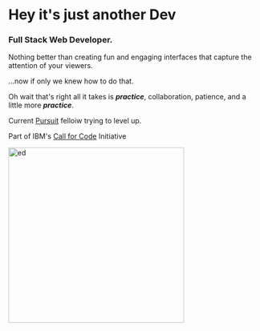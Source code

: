 # Hey it's just another Dev

### Full Stack Web Developer.

Nothing better than creating fun and engaging interfaces that capture the attention of your viewers. 

...now if only we knew how to do that.

Oh wait that's right all it takes is ***practice***, collaboration, patience, and a little more ***practice***.

Current [Pursuit](https://www.pursuit.org/?utm_term=pursuit&utm_campaign=Branded+Terms+(MC)&utm_source=adwords&utm_medium=ppc&hsa_acc=4944050281&hsa_cam=17539046323&hsa_grp=143178361612&hsa_ad=605090327407&hsa_src=g&hsa_tgt=kwd-301385122053&hsa_kw=pursuit&hsa_mt=e&hsa_net=adwords&hsa_ver=3&gclid=Cj0KCQiAvqGcBhCJARIsAFQ5ke5S60bSsLRjO3PtACxBjHUowtQiJrdYjdBOGPf8Mc4Crx613V4GAV0aAp0vEALw_wcB) felloiw trying to level up.

Part of IBM's [Call for Code](https://callforcode.org/) Initiative 
<!-- ![Ed, Cowboy Bepop](https://user-images.githubusercontent.com/37090868/205190491-b72b5b70-bd15-4346-a7ae-1891f6473e18.gif) -->
<img id='image' src = "https://user-images.githubusercontent.com/37090868/205190491-b72b5b70-bd15-4346-a7ae-1891f6473e18.gif" alt='ed' width='350px'/>


<!--
**felizj17/felizj17** is a ✨ _special_ ✨ repository because its `README.md` (this file) appears on your GitHub profile.

Here are some ideas to get you started:

- 🔭 I’m currently working on ...
- 🌱 I’m currently learning ...
- 👯 I’m looking to collaborate on ...
- 🤔 I’m looking for help with ...
- 💬 Ask me about ...
- 📫 How to reach me: ...
- 😄 Pronouns: ...
- ⚡ Fun fact: ...
-->
